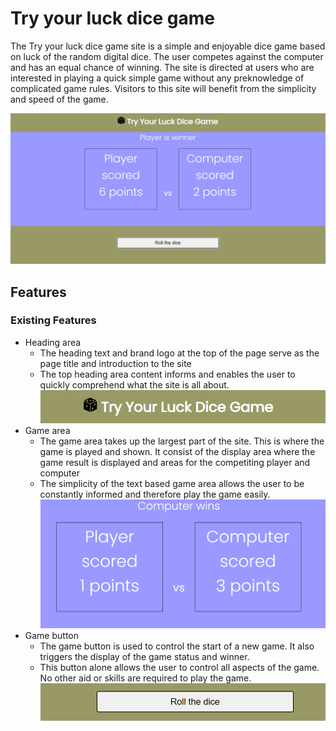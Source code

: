 # Try your luck dice game

The Try your luck dice game site is a simple and enjoyable dice game based on luck of the random digital dice. The user competes against the computer and has an equal chance of winning. The site is directed at users who are interested in playing a quick simple game without any preknowledge of complicated game rules. Visitors to this site will benefit from the simplicity and speed of the game.

![full page image](assets/images/fullpage.png)
## Features
### Existing Features
- Heading area
    - The heading text and brand logo at the top of the page serve as the page title and introduction to the site 
    - The top heading area content informs and enables the user to quickly comprehend what the site is all about.
    ![page heading area](assets/images/heading.png)
- Game area
    - The game area takes up the largest part of the site. This is where the game is played and shown. It consist of the display area where the game result is displayed and areas for the competiting player and computer
    - The simplicity of the text based game area allows the user to be constantly informed and therefore play the game easily.
    ![main game area](assets/images/game-area.png)
- Game button
    - The game button is used to control the start of a new game. It also triggers the display of the game status and winner. 
    - This button alone allows the user to control all aspects of the game. No other aid or skills are required to play the game.
    ![game control button](assets/images/button.png)